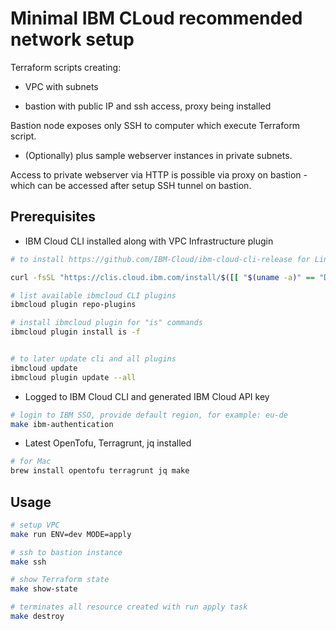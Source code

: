 # Minimal IBM CLoud recommended network setup

Terraform scripts creating:

- VPC with subnets

- bastion with public IP and ssh access, proxy being installed

Bastion node exposes only SSH to computer which execute Terraform script.

- (Optionally) plus sample webserver instances in private subnets.

Access to private webserver via HTTP is possible via proxy on bastion - which can be accessed after setup SSH tunnel on bastion.

## Prerequisites

- IBM Cloud CLI installed along with VPC Infrastructure plugin

```bash
# to install https://github.com/IBM-Cloud/ibm-cloud-cli-release for Linux

curl -fsSL "https://clis.cloud.ibm.com/install/$([[ "$(uname -a)" == "Darmin"* ]] && echo "osx" || echo "linux" )" | sh

# list available ibmcloud CLI plugins
ibmcloud plugin repo-plugins

# install ibmcloud plugin for "is" commands
ibmcloud plugin install is -f


# to later update cli and all plugins
ibmcloud update
ibmcloud plugin update --all
```

- Logged to IBM Cloud CLI and generated IBM Cloud API key

```bash
# login to IBM SSO, provide default region, for example: eu-de
make ibm-authentication
```

- Latest OpenTofu, Terragrunt, jq installed

```bash
# for Mac
brew install opentofu terragrunt jq make
```

## Usage

```bash
# setup VPC
make run ENV=dev MODE=apply

# ssh to bastion instance
make ssh

# show Terraform state
make show-state

# terminates all resource created with run apply task
make destroy
```
